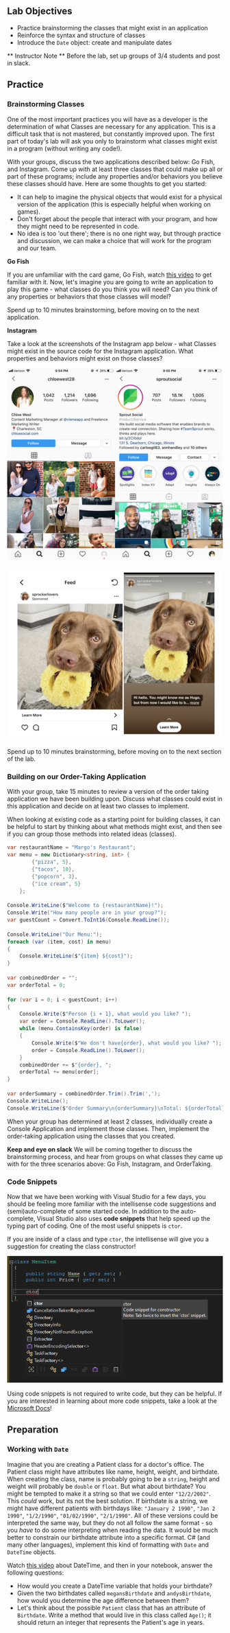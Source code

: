 ## Lab Objectives
* Practice brainstorming the classes that might exist in an application
* Reinforce the syntax and structure of classes
* Introduce the `Date` object: create and manipulate dates

** Instructor Note ** Before the lab, set up groups of 3/4 students and post in slack.

## Practice
### Brainstorming Classes

One of the most important practices you will have as a developer is the determination of what Classes are necessary for any application.  This is a difficult task that is not mastered, but constantly improved upon.  The first part of today's lab will ask you only to brainstorm what classes might exist in a program (without writing any code!).

With your groups, discuss the two applications described below: Go Fish, and Instagram.  Come up with at least three classes that could make up all or part of these programs; include any properties and/or behaviors you believe these classes should have. Here are some thoughts to get you started:
* It can help to imagine the physical objects that would exist for a physical version of the application (this is especially helpful when working on games).
* Don't forget about the people that interact with your program, and how they might need to be represented in code.
* No idea is too 'out there'; there is no one right way, but through practice and discussion, we can make a choice that will work for the program and our team.

**Go Fish**

If you are unfamiliar with the card game, Go Fish, watch [this video](https://www.youtube.com/watch?v=hRpXLSMdve0) to get familiar with it.  Now, let's imagine you are going to write an application to play this game - what classes do you think you will need? Can you think of any properties or behaviors that those classes will model?

Spend up to 10 minutes brainstorming, before moving on to the next application.

**Instagram**

Take a look at the screenshots of the Instagram app below - what Classes might exist in the source code for the Instagram application.  What properties and behaviors might exist on those classes?

![Instagram Profile Pages](/Mod1/Images/Week3/instagram-profile.jpeg)

![Instagram Post](/Mod1/Images/Week3/instagram-post.png)

Spend up to 10 minutes brainstorming, before moving on to the next section of the lab.

### Building on our Order-Taking Application

With your group, take 15 minutes to review a version of the order taking application we have been building upon.  Discuss what classes could exist in this application and decide on at least two classes to implement.

When looking at existing code as a starting point for building classes, it can be helpful to start by thinking about what methods might exist, and then see if you can group those methods into related ideas (classes).

```c#
var restaurantName = "Margo's Restaurant";
var menu = new Dictionary<string, int> {
		{"pizza", 5},
		{"tacos", 10},
		{"popcorn", 3},
		{"ice cream", 5}
	};

Console.WriteLine($"Welcome to {restaurantName}!");
Console.Write("How many people are in your group?");
var guestCount = Convert.ToInt16(Console.ReadLine());

Console.WriteLine("Our Menu:");
foreach (var (item, cost) in menu)
{
	Console.WriteLine($"{item} ${cost}");
}

var combinedOrder = "";
var orderTotal = 0;

for (var i = 0; i < guestCount; i++)
{
	Console.Write($"Person {i + 1}, what would you like? ");
	var order = Console.ReadLine().ToLower();
	while (menu.ContainsKey(order) is false)
    {
		Console.Write($"We don't have{order}, what would you like? ");
		order = Console.ReadLine().ToLower();
    }
	combinedOrder += $"{order}, ";
	orderTotal += menu[order];
}

var orderSummary = combinedOrder.Trim().Trim(',');
Console.WriteLine();
Console.WriteLine($"Order Summary\n{orderSummary}\nTotal: ${orderTotal}");
```

When your group has determined at least 2 classes, individually create a Console Application and implement those classes.  Then, implement the order-taking application using the classes that you created.

**Keep and eye on slack** We will be coming together to discuss the brainstorming process, and hear from groups on what classes they came up with for the three scenarios above: Go Fish, Instagram, and OrderTaking.

### Code Snippets
Now that we have been working with Visual Studio for a few days, you should be feeling more familiar with the intellisense code suggestions and (semi)auto-complete of some started code.  In addition to the auto-complete, Visual Studio also uses **code snippets** that help speed up the typing part of coding.  One of the most useful snippets is `ctor`.

If you are inside of a class and type `ctor`, the intellisense will give you a suggestion for creating the class constructor!

![screenshot of ctor shortcut](/mod1/Images/Week3/ctor-shortcut.png)

Using code snippets is not required to write code, but they can be helpful.  If you are interested in learning about more code snippets, take a look at the [Microsoft Docs](https://docs.microsoft.com/en-us/visualstudio/ide/code-snippets?view=vs-2022)!

## Preparation
### Working with `Date`
Imagine that you are creating a Patient class for a doctor's office.  The Patient class might have attributes like name, height, weight, and birthdate.  When creating the class, name is probably going to be a `string`, height and weight will probably be `double` or `float`.  But what about birthdate?  You might be tempted to make it a string so that we could enter `"12/2/2002"`.  This _could_ work, but its not the best solution.  If birthdate is a string, we might have different patients with birthdays like: `"January 2 1990"`, `"Jan 2 1990"`, `"1/2/1990"`, `"01/02/1990"`, `"2/1/1990"`.  All of these versions could be interpreted the same way, but they do not all follow the same format - so you _have_ to do some interpreting when reading the data.  It would be much better to constrain our birthdate attribute into a specific format.  C# (and many other languages), implement this kind of formatting with `Date` and `DateTime` objects.

Watch [this video](https://docs.microsoft.com/en-us/shows/csharp-fundamentals-for-absolute-beginners/working-with-dates-and-times) about DateTime, and then in your notebook, answer the following questions:
* How would you create a DateTime variable that holds your birthdate?
* Given the two birthdates called `megansBirthdate` and `andysBirthdate`, how would you determine the age difference between them?
* Let's think about the possible `Patient` class that has an attribute of `Birthdate`.  Write a method that would live in this class called `Age()`; it should return an integer that represents the Patient's age in years.
